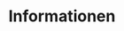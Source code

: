---
_source: about
title: Informationen
hero_image: /uploads/hero-about.jpg
intro_block:
  headline: LEIDENSCHAFT IST UNSER ANTRIEB
  details: 'Merritt steht für Perfektionismus. Wir sind Vorreiter. Wir planen präzise, gehen die Ausführung sorgfältig und mit der Gewissheit an, dass unsere Arbeit Generationen überdauert. Wir arbeiten bei unseren unübertroffenen Holzarbeiten nur mit den besten Designern, Bauunternehmen und Handwerkern zusammen.'
image_pair_a:
  left_image: /uploads/about-1.jpg
  left_image_caption:
  right_image: /uploads/about-2.jpg
  right_image_caption:
text_block_a: Für außergewöhnliche Häuser und Superjachten ist nur das Beste gut genug.
headline_block_a:
  headline: 'ZEITLOSES HANDWERK, MODERNSTE TECHNOLOGIE'
  details: Merritt revolutioniert den Möbel- und Innenausbau von innen heraus. Als familiengeführtes Unternehmen setzt Merritt seit fünfzig Jahren auf starke Ideale.
image_block:
  image: /uploads/about-3.jpg
headline_block_b:
  headline: EINE UNTERNEHMENS-GESCHICHTE GEPRÄGT VON KUNSTFERTIGKEIT UND WEITSICHT
  details: >-
    George A. Merritt war bereits in jungen Jahren in seiner Heimatstadt
    Cleveland (Ohio) als Kunstschreiner tätig. 1967 gründete er das Unternehmen
    Merritt Woodwork und bildete dort auch neue Mitarbeiter aus. George A.
    Merritt hat sich einen Ruf als Perfektionist und Künstler erarbeitet, dank
    dem er sich mit Kunstschreiner- und Holzbauarbeiten von höchster Qualität in
    der Region etablieren konnte.









    Heute führen seine beiden Söhne Michael und Keith Merritt das Unternehmen.
    Sie setzen weiterhin auf herausragende Handwerkskunst, hochwertige
    Materialien und aktives Management. Das Unternehmen hat sich unter ihrer
    Leitung erfolgreich auch neuen Branchen geöffnet.
image_pair_b:
  left_image: /uploads/founder.jpg
  left_image_caption: 'George A. Merritt, GRÜNDER'
  right_image: /uploads/leadership.jpg
  right_image_caption: 'Keith & Michael Merritt'
text_block_b: Durch stetige Innovation und eine Leidenschaft für Perfektion setzt Merritt neue Maßstäbe in der Branche.
next_link:
  name: kunden
  link: /clients/
_comments:
  hero_image: file should be ~2000px wide
  left_image: file should be ~800px wide
  right_image: file should be ~800px wide
  image: file should be ~2000px wide
  next_link: "the'next' link"
  name: "the text of the 'next' link"
  link: "where the 'next' link takes you"
  title: "for meta property='og:title'"
---